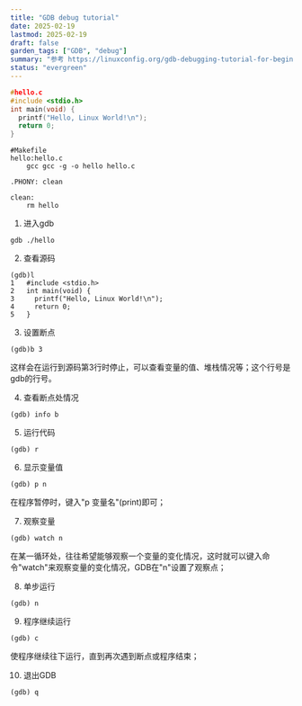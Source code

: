 ```yaml
---
title: "GDB debug tutorial"
date: 2025-02-19
lastmod: 2025-02-19
draft: false
garden_tags: ["GDB", "debug"]
summary: "参考 https://linuxconfig.org/gdb-debugging-tutorial-for-beginners"
status: "evergreen"
---
```


```c
#hello.c
#include <stdio.h>
int main(void) {
  printf("Hello, Linux World!\n");
  return 0;
}
```

```shell
#Makefile
hello:hello.c  
	gcc gcc -g -o hello hello.c

.PHONY: clean

clean:
	rm hello
```

1. 进入gdb
```shell
gdb ./hello
```

2. 查看源码
```shell
(gdb)l
1	#include <stdio.h>
2	int main(void) {
3	  printf("Hello, Linux World!\n");
4	  return 0;
5	}
```

3. 设置断点
```shell
(gdb)b 3
```
这样会在运行到源码第3行时停止，可以查看变量的值、堆栈情况等；这个行号是gdb的行号。

4. 查看断点处情况
```shell
(gdb) info b
```

5. 运行代码　　
```shell
(gdb) r
```

6. 显示变量值
```shell
(gdb) p n
```
在程序暂停时，键入"p 变量名"(print)即可；

7. 观察变量
```shell
(gdb) watch n
```
在某一循环处，往往希望能够观察一个变量的变化情况，这时就可以键入命令"watch"来观察变量的变化情况，GDB在"n"设置了观察点；

8. 单步运行
```shell
(gdb) n
```

9. 程序继续运行　　
```shell
(gdb) c
```
使程序继续往下运行，直到再次遇到断点或程序结束；

10. 退出GDB
```shell
(gdb) q
```